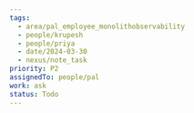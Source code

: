 ```yaml
---
tags:
  - area/pal_employee_monolithobservability
  - people/krupesh 
  - people/priya
  - date/2024-03-30
  - nexus/note_task
priority: P2
assignedTo: people/pal
work: ask
status: Todo
---
```

